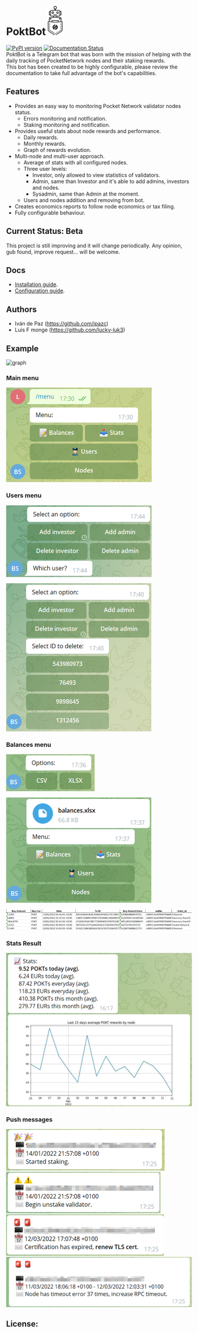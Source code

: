 # PoktBot![logo](./docs/images/logo_min_2.png?raw=true "logo")
[![PyPI version](https://badge.fury.io/py/poktbot.svg)](https://badge.fury.io/py/poktbot)
[![Documentation Status](https://readthedocs.org/projects/poktbot/badge/?version=latest)](https://poktbot.readthedocs.io/en/latest/?badge=latest)   
PoktBot is a Telegram bot that was born with the mission of helping with the daily tracking of PocketNetwork nodes and their staking rewards.  
This bot has been created to be highly configurable, please review the documentation to take full advantage of the bot's capabilities.
## Features
* Provides an easy way to monitoring Pocket Network validator nodes status.
    * Errors monitoring and notification.
    * Staking monitoring and notification.              
* Provides useful stats about node rewards and performance.  
    * Daily rewards.
    * Monthly rewards.
    * Graph of rewards evolution.
* Multi-node and multi-user approach.
    * Average of stats with all configured nodes.
    * Three user levels:
        * Investor, only allowed to view statistics of validators.
        * Admin, same than Investor and it's able to add admins, investors and nodes.
        * Sysadmin, same than Admin at the moment.
    * Users and nodes addition and removing from bot.
* Creates economics reports to follow node economics or tax filing.
* Fully configurable behaviour. 
## Current Status: Beta
This project is still improving and it will change periodically.
Any opinion, gub found, improve request... will be welcome.

## Docs
* [Installation guide](https://poktbot.readthedocs.io/en/latest/installation/).
* [Configuration guide](https://poktbot.readthedocs.io/en/latest/configuration/).

## Authors
* Iván de Paz (https://github.com/ipazc)
* Luis F monge (https://github.com/lucky-luk3)
## Example
![graph](./docs/images/poktbot.gif?raw=true "Graph")
### Main menu
![Main-menu](./docs/images/mainmenu.PNG?raw=true "main menu")
### Users menu
![Add-investor](./docs/images/add_investor.png?raw=true "Add investor menu")

![Delete-investor](./docs/images/delete_investor.png?raw=true "Delete investor menu")
### Balances menu
![Balances-menu](./docs/images/balances_menu.png?raw=true "Balances menu")

![Balances-File](./docs/images/balances_file.png?raw=true "Balances File")

![Balances](./docs/images/balances.png?raw=true "Balances")
### Stats Result
![Stats-result](./docs/images/stats.png?raw=true "Stats result")
### Push messages
![Begin-stake](./docs/images/begin_stake.png?raw=true "Begin stake")
![Begin-unstake](./docs/images/begin_unstake.png?raw=true "Begin unstake")
![Cert-expiration](./docs/images/certificate_expiration.png?raw=true "Begin stake")
![RPD-timeout](./docs/images/rpc_timeout.png?raw=true "Begin stake")

## License: 



